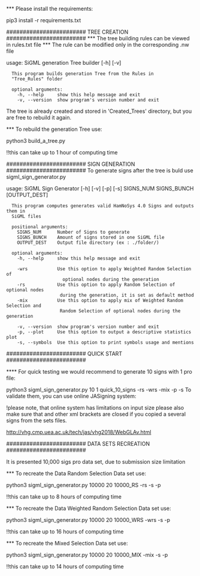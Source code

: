 *** Please install the requirements:

pip3 install -r requirements.txt

########################
TREE CREATION
########################
*** The tree building rules can be viewed in rules.txt file
*** The rule can be modified only in the corresponding .nw file

  usage: SiGML generation Tree builder [-h] [-v]

      This program builds generation Tree from the Rules in
      "Tree_Rules" folder

      optional arguments:
        -h, --help     show this help message and exit
        -v, --version  show program's version number and exit

The tree is already created and stored in 'Created_Trees' directory, but you are free to rebuild it again. 

*** To rebuild the generation Tree use:

python3 build_a_tree.py

!!this can take up to 1 hour of computing time 

########################
SIGN GENERATION
########################
To generate signs after the tree is buld use  sigml_sign_generator.py

  usage: SiGML Sign Generator [-h] [-v] [-p] [-s]
                                  SIGNS_NUM SIGNS_BUNCH [OUTPUT_DEST]

      This program computes generates valid HamNoSys 4.0 Signs and outputs them in
      SiGML files

      positional arguments:
        SIGNS_NUM      Number of Signs to generate
        SIGNS_BUNCH    Amount of signs stored in one SiGML file
        OUTPUT_DEST    Output file directory (ex : ./folder/)

      optional arguments:
        -h, --help     show this help message and exit

        -wrs           Use this option to apply Weighted Random Selection of
                         optional nodes during the generation
        -rs            Use this option to apply Random Selection of optional nodes
                        during the generation, it is set as default method
        -mix           Use this option to apply mix of Weighted Random Selection and
                        Random Selection of optional nodes during the generation

        -v, --version  show program's version number and exit
        -p, --plot     Use this option to output a descriptive statistics plot
        -s, --symbols  Use this option to print symbols usage and mentions


########################
QUICK START
########################

**** For quick testing we would recommend to generate 10 signs with 1 pro file:

python3 sigml_sign_generator.py 10 1 quick_10_signs
                                                    -rs
                                                    -wrs
                                                    -mix
                                                          -p -s
To validate them, you can use online JASigning system:

!please note, that online system has limitations on input size 
 please also make sure that <sigml></sigml> and other xml brackets are closed 
 if you copied a several signs from the sets files.

http://vhg.cmp.uea.ac.uk/tech/jas/vhg2018/WebGLAv.html

########################
DATA SETS RECREATION
########################

It is presented 10,000 sigs pro data set, due to submission size limitation

*** To recreate the Data Random Selection Data set use:

python3 sigml_sign_generator.py 10000 20 10000_RS -rs -s -p

!!this can take up to 8 hours of computing time

*** To recreate the Data Weighted Random Selection Data set use:

python3 sigml_sign_generator.py 10000 20 10000_WRS -wrs -s -p

!!this can take up to 16 hours of computing time

*** To recreate the Mixed Selection Data set use:

python3 sigml_sign_generator.py 10000 20 10000_MIX -mix -s -p

!!this can take up to 14 hours of computing time 
